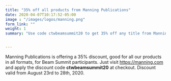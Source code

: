 ```yaml
---
title: "35% off all products from Manning Publications"
date: 2020-04-07T10:17:52-05:00
image : "/images/logos/manning.png"
form_link: ""
weight: 1
summary: "Use code ctwbeamsummit20 to get 35% off any title from Manning Publications when ordering through their website."


---
```


Manning Publications is offering a 35% discount, good for all our products in all formats, for Beam Summit participants. Just visit https://manning.com and apply the discount code **ctwbeamsummit20** at checkout. Discount valid from August 23rd to 28th, 2020.
